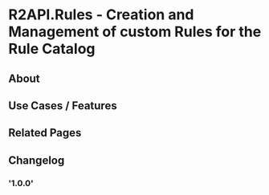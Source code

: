 # R2API.Rules - Creation and Management of custom Rules for the Rule Catalog

## About

## Use Cases / Features

## Related Pages

## Changelog

### '1.0.0'
